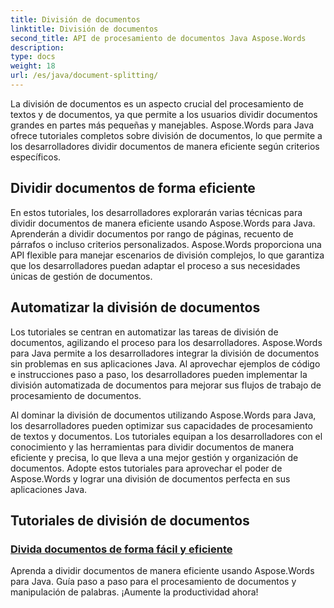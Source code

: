 ```yaml
---
title: División de documentos
linktitle: División de documentos
second_title: API de procesamiento de documentos Java Aspose.Words
description: 
type: docs
weight: 18
url: /es/java/document-splitting/
---
```


La división de documentos es un aspecto crucial del procesamiento de textos y de documentos, ya que permite a los usuarios dividir documentos grandes en partes más pequeñas y manejables. Aspose.Words para Java ofrece tutoriales completos sobre división de documentos, lo que permite a los desarrolladores dividir documentos de manera eficiente según criterios específicos.

## Dividir documentos de forma eficiente

En estos tutoriales, los desarrolladores explorarán varias técnicas para dividir documentos de manera eficiente usando Aspose.Words para Java. Aprenderán a dividir documentos por rango de páginas, recuento de párrafos o incluso criterios personalizados. Aspose.Words proporciona una API flexible para manejar escenarios de división complejos, lo que garantiza que los desarrolladores puedan adaptar el proceso a sus necesidades únicas de gestión de documentos.

## Automatizar la división de documentos

Los tutoriales se centran en automatizar las tareas de división de documentos, agilizando el proceso para los desarrolladores. Aspose.Words para Java permite a los desarrolladores integrar la división de documentos sin problemas en sus aplicaciones Java. Al aprovechar ejemplos de código e instrucciones paso a paso, los desarrolladores pueden implementar la división automatizada de documentos para mejorar sus flujos de trabajo de procesamiento de documentos.

Al dominar la división de documentos utilizando Aspose.Words para Java, los desarrolladores pueden optimizar sus capacidades de procesamiento de textos y documentos. Los tutoriales equipan a los desarrolladores con el conocimiento y las herramientas para dividir documentos de manera eficiente y precisa, lo que lleva a una mejor gestión y organización de documentos. Adopte estos tutoriales para aprovechar el poder de Aspose.Words y lograr una división de documentos perfecta en sus aplicaciones Java.

## Tutoriales de división de documentos

### [Divida documentos de forma fácil y eficiente](./split-documents-easily-efficiently/)

Aprenda a dividir documentos de manera eficiente usando Aspose.Words para Java. Guía paso a paso para el procesamiento de documentos y manipulación de palabras. ¡Aumente la productividad ahora!